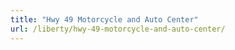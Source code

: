 ```yaml
---
title: "Hwy 49 Motorcycle and Auto Center"
url: /liberty/hwy-49-motorcycle-and-auto-center/
---
```

